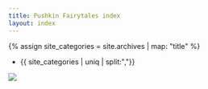 ```yaml
---
title: Pushkin Fairytales index
layout: index
---
```


{% assign site_categories = site.archives | map: "title" %}


- {{ site_categories | uniq | split:","}}

<div id = "gallery">
     <div class = "grid_cell">
     <img src="{{  }}" class="gallery_thumb"></a>
</div>